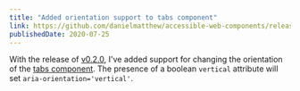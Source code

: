 ```yaml
---
title: "Added orientation support to tabs component"
link: https://github.com/danielmatthew/accessible-web-components/releases
publishedDate: 2020-07-25
---
```


With the release of [v0.2.0](https://github.com/danielmatthew/accessible-web-components/releases), I've added support for changing the orientation of the [tabs component](https://danmatthew.co.uk/notes/accessible-web-components-tabs/). The presence of a boolean `vertical` attribute will set `aria-orientation='vertical'`.
